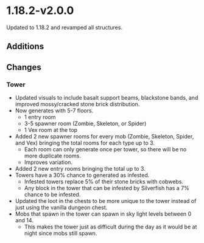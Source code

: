 # 1.18.2-v2.0.0

Updated to 1.18.2 and revamped all structures.

## Additions


## Changes

### Tower
- Updated visuals to include basalt support beams, blackstone bands, and improved mossy/cracked stone brick distribution.
- Now generates with 5-7 floors.
	- 1 entry room
	- 3-5 spawner room (Zombie, Skeleton, or Spider)
	- 1 Vex room at the top
- Added 2 new spawner rooms for every mob (Zombie, Skeleton, Spider, and Vex) bringing the total rooms for each type up to 3.
	- Each room can only generate once per tower, so there will be no more duplicate rooms.
	- Improves variation.
- Added 2 new entry rooms bringing the total up to 3.
- Towers have a 30% chance to generated as infested.
	- Infested towers replace 5% of their stone bricks with cobwebs.
	- Any block in the tower that can be infested by Silverfish has a 7% chance to be infested.
- Updated the loot in the chests to be more unique to the tower instead of just using the vanilla dungeon chest.
- Mobs that spawn in the tower can spawn in sky light levels between 0 and 14.
	- This makes the tower just as difficult during the day as it would be at night since mobs still spawn.